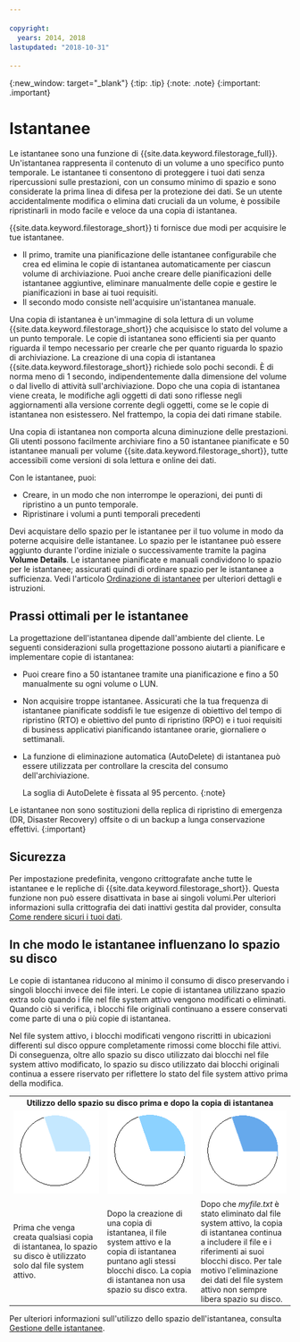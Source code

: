 ```yaml
---

copyright:
  years: 2014, 2018
lastupdated: "2018-10-31"

---
```

{:new_window: target="_blank"}
{:tip: .tip}
{:note: .note}
{:important: .important}

# Istantanee

Le istantanee sono una funzione di {{site.data.keyword.filestorage_full}}. Un'istantanea rappresenta il contenuto di un volume a uno specifico punto temporale. Le istantanee ti consentono di proteggere i tuoi dati senza ripercussioni sulle prestazioni, con un consumo minimo di spazio e sono considerate la prima linea di difesa per la protezione dei dati. Se un utente accidentalmente modifica o elimina dati cruciali da un volume, è possibile ripristinarli in modo facile e veloce da una copia di istantanea.

{{site.data.keyword.filestorage_short}} ti fornisce due modi per acquisire le tue istantanee.

* Il primo, tramite una pianificazione delle istantanee configurabile che crea ed elimina le copie di istantanea automaticamente per ciascun volume di archiviazione. Puoi anche creare delle pianificazioni delle istantanee aggiuntive, eliminare manualmente delle copie e gestire le pianificazioni in base ai tuoi requisiti.
* Il secondo modo consiste nell'acquisire un'istantanea manuale.

Una copia di istantanea è un'immagine di sola lettura di un volume {{site.data.keyword.filestorage_short}} che acquisisce lo stato del volume a un punto temporale. Le copie di istantanea sono efficienti sia per quanto riguarda il tempo necessario per crearle che per quanto riguarda lo spazio di archiviazione. La creazione di una copia di istantanea {{site.data.keyword.filestorage_short}} richiede solo pochi secondi. È di norma meno di 1 secondo, indipendentemente dalla dimensione del volume o dal livello di attività sull'archiviazione. Dopo che una copia di istantanea viene creata, le modifiche agli oggetti di dati sono riflesse negli aggiornamenti alla versione corrente degli oggetti, come se le copie di istantanea non esistessero. Nel frattempo, la copia dei dati rimane stabile.

Una copia di istantanea non comporta alcuna diminuzione delle prestazioni. Gli utenti possono facilmente archiviare fino a 50 istantanee pianificate e 50 istantanee manuali per volume {{site.data.keyword.filestorage_short}}, tutte accessibili come versioni di sola lettura e online dei dati.

Con le istantanee, puoi:

- Creare, in un modo che non interrompe le operazioni, dei punti di ripristino a un punto temporale.
- Ripristinare i volumi a punti temporali precedenti

Devi acquistare dello spazio per le istantanee per il tuo volume in modo da poterne acquisire delle istantanee. Lo spazio per le istantanee può essere aggiunto durante l'ordine iniziale o successivamente tramite la pagina **Volume Details**. Le istantanee pianificate e manuali condividono lo spazio per le istantanee; assicurati quindi di ordinare spazio per le istantanee a sufficienza. Vedi l'articolo [Ordinazione di istantanee](ordering-snapshots.html) per ulteriori dettagli e istruzioni.

## Prassi ottimali per le istantanee

La progettazione dell'istantanea dipende dall'ambiente del cliente. Le seguenti considerazioni sulla progettazione possono aiutarti a pianificare e implementare copie di istantanea:
- Puoi creare fino a 50 istantanee tramite una pianificazione e fino a 50 manualmente su ogni volume o LUN.
- Non acquisire troppe istantanee. Assicurati che la tua frequenza di istantanee pianificate soddisfi le tue esigenze di obiettivo del tempo di ripristino (RTO) e obiettivo del punto di ripristino (RPO) e i tuoi requisiti di business applicativi pianificando istantanee orarie, giornaliere o settimanali.
- La funzione di eliminazione automatica (AutoDelete) di istantanea può essere utilizzata per controllare la crescita del consumo dell'archiviazione.

  La soglia di AutoDelete è fissata al 95 percento.
  {:note}

Le istantanee non sono sostituzioni della replica di ripristino di emergenza (DR, Disaster Recovery) offsite o di un backup a lunga conservazione effettivi.
{:important}

## Sicurezza

Per impostazione predefinita, vengono crittografate anche tutte le istantanee e le repliche di {{site.data.keyword.filestorage_short}}. Questa funzione non può essere disattivata in base ai singoli volumi.Per ulteriori informazioni sulla crittografia dei dati inattivi gestita dal provider, consulta [Come rendere sicuri i tuoi dati](block-file-storage-encryption-rest.html). 

## In che modo le istantanee influenzano lo spazio su disco 

Le copie di istantanea riducono al minimo il consumo di disco preservando i singoli blocchi invece dei file interi. Le copie di istantanea utilizzano spazio extra solo quando i file nel file system attivo vengono modificati o eliminati. Quando ciò si verifica, i blocchi file originali continuano a essere conservati come parte di una o più copie di istantanea.

Nel file system attivo, i blocchi modificati vengono riscritti in ubicazioni differenti sul disco oppure completamente rimossi come blocchi file attivi. Di conseguenza, oltre allo spazio su disco utilizzato dai blocchi nel file system attivo modificato, lo spazio su disco utilizzato dai blocchi originali continua a essere riservato per riflettere lo stato del file system attivo prima della modifica.

<table>
    <colgroup>
      <col style="width: 33.3%;"/>
      <col style="width: 33.3%;"/>
      <col style="width: 33.3%;"/>
    </colgroup>
      <tr>
        <th colspan="3" style="border: 0.0px;text-align: center;">Utilizzo dello spazio su disco prima e dopo la copia di istantanea</th>
     </tr>
     <tr>
        <td style="border: 0.0px;text-align: center;"><img src="/images/bfcircle1.png" alt="Prima della copia di istantanea"></td>
        <td style="border: 0.0px;text-align: center;"><img src="/images/bfcircle3.png" alt="Dopo la copia di istantanea"></td>
        <td style="border: 0.0px;text-align: center;"><img src="/images/bfcircle2.png" alt="Modifiche dopo la copia di istantanea"></td>
     </tr>
     <tr>
        <td style="border: 0.0px;">Prima che venga creata qualsiasi copia di istantanea, lo spazio su disco è utilizzato solo dal file system attivo.</td>
        <td style="border: 0.0px;">Dopo la creazione di una copia di istantanea, il file system attivo e la copia di istantanea puntano agli stessi blocchi disco. La copia di istantanea non usa spazio su disco extra.</td>
        <td style="border: 0.0px;">Dopo che <i>myfile.txt</i> è stato eliminato dal file system attivo, la copia di istantanea continua a includere il file e i riferimenti ai suoi blocchi disco. Per tale motivo l'eliminazione dei dati del file system attivo non sempre libera spazio su disco.</td>
      </tr>
</table>

Per ulteriori informazioni sull'utilizzo dello spazio dell'istantanea, consulta [Gestione delle istantanee](working-with-snapshots.html).
